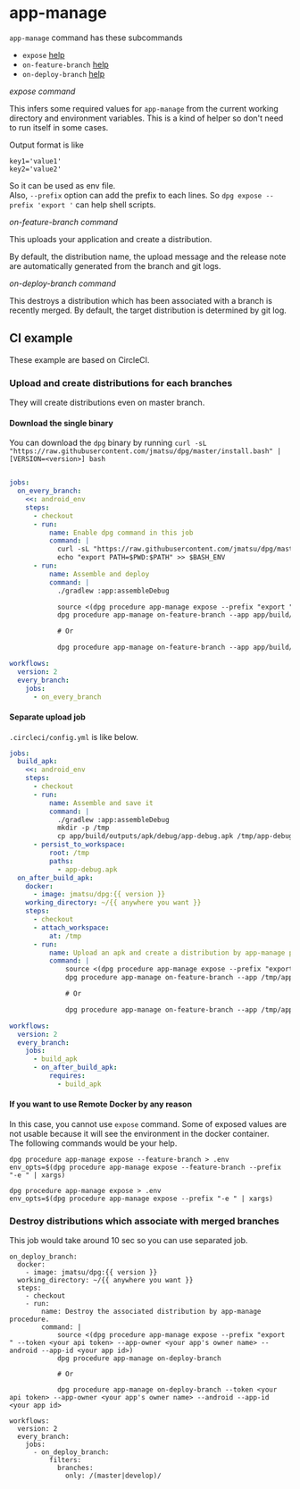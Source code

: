 # app-manage

`app-manage` command has these subcommands

- `expose` [help](procedure.app-manage.expose.txt)
- `on-feature-branch` [help](procedure.app-manage.on-feature-branch.txt)
- `on-deploy-branch` [help](procedure.app-manage.on-deploy-branch.txt)

*expose command*
 
This infers some required values for `app-manage` from the current working directory and environment variables. This is a kind of helper so don't need to run itself in some cases.

Output format is like

```
key1='value1'
key2='value2'
```

So it can be used as env file.  
Also, `--prefix` option can add the prefix to each lines. So `dpg expose --prefix 'export '` can help shell scripts.

*on-feature-branch command*

This uploads your application and create a distribution. 

By default, the distribution name, the upload message and the release note are automatically generated from the branch and git logs.  

*on-deploy-branch command*

This destroys a distribution which has been associated with a branch is recently merged. By default, the target distribution is determined by git log.

## CI example

These example are based on CircleCI. 

### Upload and create distributions for each branches

They will create distributions even on master branch.

#### Download the single binary

You can download the `dpg` binary by running `curl -sL "https://raw.githubusercontent.com/jmatsu/dpg/master/install.bash" | [VERSION=<version>] bash`

```.circleci/config.yml

jobs:
  on_every_branch:
    <<: android_env
    steps:
      - checkout
      - run:
          name: Enable dpg command in this job
          command: |
            curl -sL "https://raw.githubusercontent.com/jmatsu/dpg/master/install.bash" | [VERSION=<version>] bash
            echo "export PATH=$PWD:$PATH" >> $BASH_ENV
      - run:
          name: Assemble and deploy
          command: |
            ./gradlew :app:assembleDebug

            source <(dpg procedure app-manage expose --prefix "export " --feature-branch --token <your api token> --app-owner <your app's owner name>) 
            dpg procedure app-manage on-feature-branch --app app/build/outputs/apk/debug/app-debug.apk 

            # Or

            dpg procedure app-manage on-feature-branch --app app/build/outputs/apk/debug/app-debug.apk --token <your api token> --app-owner <your app's owner name>

workflows:
  version: 2
  every_branch:
    jobs:
      - on_every_branch
```

#### Separate upload job

`.circleci/config.yml` is like below. 

```.circleci/config.yml
jobs:
  build_apk:
    <<: android_env
    steps:
      - checkout
      - run:
          name: Assemble and save it
          command: |
            ./gradlew :app:assembleDebug
            mkdir -p /tmp
            cp app/build/outputs/apk/debug/app-debug.apk /tmp/app-debug.apk
      - persist_to_workspace:
          root: /tmp
          paths:
            - app-debug.apk
  on_after_build_apk:
    docker:
      - image: jmatsu/dpg:{{ version }}
    working_directory: ~/{{ anywhere you want }}
    steps:
      - checkout
      - attach_workspace:
          at: /tmp
      - run:
          name: Upload an apk and create a distribution by app-manage procedure.
          command: |
              source <(dpg procedure app-manage expose --prefix "export " --feature-branch --token <your api token> --app-owner <your app's owner name>) 
              dpg procedure app-manage on-feature-branch --app /tmp/app-debug.apk

              # Or

              dpg procedure app-manage on-feature-branch --app /tmp/app-debug.apk --token <your api token> --app-owner <your app's owner name>

workflows:
  version: 2
  every_branch:
    jobs:
      - build_apk
      - on_after_build_apk:
          requires:
            - build_apk
```

#### If you want to use Remote Docker by any reason

In this case, you cannot use `expose` command. Some of exposed values are not usable because it will see the environment in the docker container.  
The following commands would be your help. 

```
dpg procedure app-manage expose --feature-branch > .env
env_opts=$(dpg procedure app-manage expose --feature-branch --prefix "-e " | xargs)

dpg procedure app-manage expose > .env
env_opts=$(dpg procedure app-manage expose --prefix "-e " | xargs)
```

### Destroy distributions which associate with merged branches

This job would take around 10 sec so you can use separated job.

```
on_deploy_branch:
  docker:
    - image: jmatsu/dpg:{{ version }}
  working_directory: ~/{{ anywhere you want }}
  steps:
    - checkout
    - run:
        name: Destroy the associated distribution by app-manage procedure.
        command: |
            source <(dpg procedure app-manage expose --prefix "export " --token <your api token> --app-owner <your app's owner name> --android --app-id <your app id>)
            dpg procedure app-manage on-deploy-branch

            # Or

            dpg procedure app-manage on-deploy-branch --token <your api token> --app-owner <your app's owner name> --android --app-id <your app id>

workflows:
  version: 2
  every_branch:
    jobs:
      - on_deploy_branch:
          filters:
            branches:
              only: /(master|develop)/
```